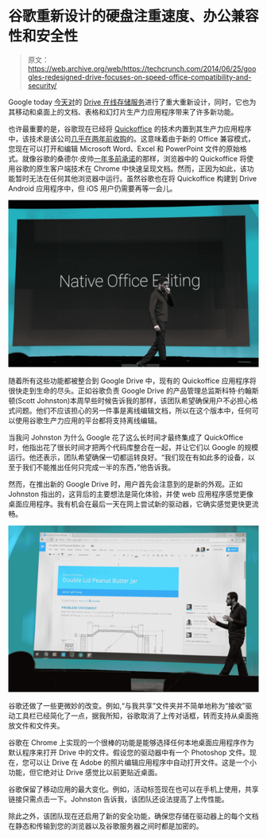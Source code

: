 # 谷歌重新设计的硬盘注重速度、办公兼容性和安全性

> 原文：<https://web.archive.org/web/https://techcrunch.com/2014/06/25/googles-redesigned-drive-focuses-on-speed-office-compatibility-and-security/>

Google today [今天对](https://web.archive.org/web/20230309061425/http://googleappsupdates.blogspot.com/2014/06/a-faster-redesigned-google-drive.html)的 [Drive 在线存储服务](https://web.archive.org/web/20230309061425/http://drive.google.com/)进行了重大重新设计，同时，它也为其移动和桌面上的文档、表格和幻灯片生产力应用程序带来了许多新功能。

也许最重要的是，谷歌现在已经将 [Quickoffice](https://web.archive.org/web/20230309061425/https://support.google.com/quickoffice/answer/2986862?hl=en&ref_topic=2986859) 的技术内置到其生产力应用程序中，该技术是该公司[几乎在两年前收购](https://web.archive.org/web/20230309061425/https://techcrunch.com/2012/06/05/google-acquires-mobile-productivity-company-quickoffice/)的。这意味着由于新的 Office 兼容模式，您现在可以打开和编辑 Microsoft Word、Excel 和 PowerPoint 文件的原始格式。就像谷歌的桑德尔·皮帅[一年多前承诺](https://web.archive.org/web/20230309061425/https://techcrunch.com/2013/02/22/google-ports-quickoffice-to-native-client-for-chrome-will-launch-with-full-editing-features-in-about-3-months/)的那样，浏览器中的 Quickoffice 将使用谷歌的原生客户端技术在 Chrome 中快速呈现文档。然而，正因为如此，该功能暂时无法在任何其他浏览器中运行。虽然谷歌也在将 Quickoffice 构建到 Drive Android 应用程序中，但 iOS 用户仍需要再等一会儿。

![IMG_0205](img/fbb1378a7b2a2fb2822c10345a107078.png)

随着所有这些功能都被整合到 Google Drive 中，现有的 Quickoffice 应用程序将很快走到生命的尽头。正如谷歌负责 Google Drive 的产品管理总监斯科特·约翰斯顿(Scott Johnston)本周早些时候告诉我的那样，该团队希望确保用户不必担心格式问题。他们不应该担心的另一件事是离线编辑文档，所以在这个版本中，任何可以使用谷歌生产力应用的平台都将支持离线编辑。

当我问 Johnston 为什么 Google 花了这么长时间才最终集成了 QuickOffice 时，他指出花了很长时间才把两个代码库整合在一起，并让它们以 Google 的规模运行。他还表示，团队希望确保一切都运转良好。“我们现在有如此多的设备，以至于我们不能推出任何只完成一半的东西，”他告诉我。

然而，在推出新的 Google Drive 时，用户首先会注意到的是新的外观。正如 Johnston 指出的，这背后的主要想法是简化体验，并使 web 应用程序感觉更像桌面应用程序。我有机会在最后一天在网上尝试新的驱动器，它确实感觉更快更流畅。

![IMG_0207](img/e83ecec751e57aba2c39050b43d837ed.png)

谷歌还做了一些更微妙的改变。例如,“与我共享”文件夹并不简单地称为“接收”驱动工具栏已经简化了一点，据我所知，谷歌取消了上传对话框，转而支持从桌面拖放文件和文件夹。

谷歌在 Chrome 上实现的一个很棒的功能是能够选择任何本地桌面应用程序作为默认程序来打开 Drive 中的文件。假设您的驱动器中有一个 Photoshop 文件。现在，您可以让 Drive 在 Adobe 的照片编辑应用程序中自动打开文件。这是一个小功能，但它绝对让 Drive 感觉比以前更贴近桌面。

谷歌保留了移动应用的最大变化。例如，活动标签现在也可以在手机上使用，共享链接只需点击一下。Johnston 告诉我，该团队还设法提高了上传性能。

除此之外，该团队现在还启用了新的安全功能，确保您存储在驱动器上的每个文档在静态和传输到您的浏览器以及谷歌服务器之间时都是加密的。
